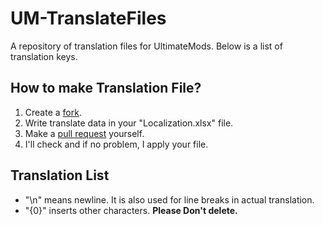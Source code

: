 # UM-TranslateFiles
A repository of translation files for UltimateMods.
Below is a list of translation keys.

## How to make Translation File?
1. Create a [fork](https://github.com/Dekokiyo/UM-TranslateFiles/fork).
2. Write translate data in your "Localization.xlsx" file.
3. Make a [pull request](https://github.com/Dekokiyo/UM-TranslateFiles/compare) yourself.
4. I'll check and if no problem, I apply your file.

## Translation List
- "\n" means newline. It is also used for line breaks in actual translation.
- "{0}" inserts other characters. **Please Don't delete.**